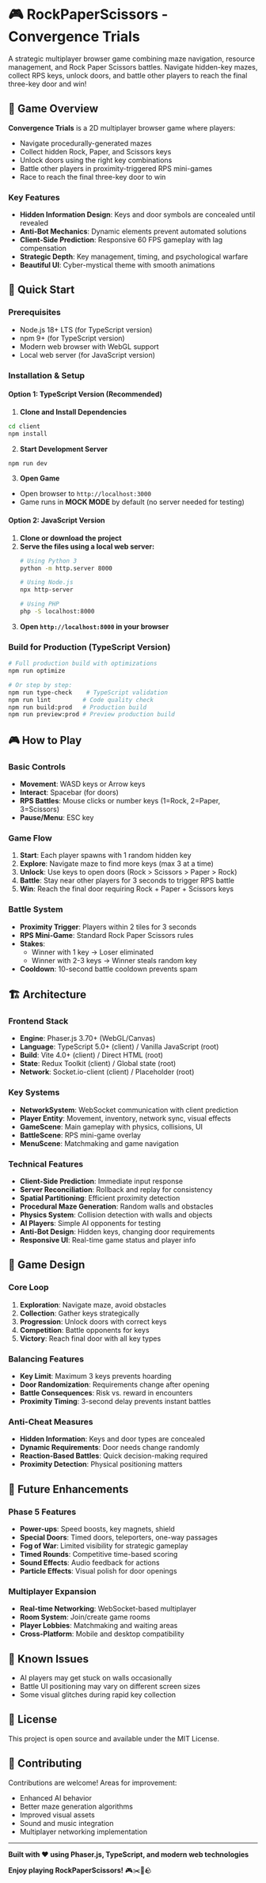 # 🎮 RockPaperScissors - Convergence Trials

A strategic multiplayer browser game combining maze navigation, resource management, and Rock Paper Scissors battles. Navigate hidden-key mazes, collect RPS keys, unlock doors, and battle other players to reach the final three-key door and win!

## 🎯 Game Overview

**Convergence Trials** is a 2D multiplayer browser game where players:
- Navigate procedurally-generated mazes
- Collect hidden Rock, Paper, and Scissors keys
- Unlock doors using the right key combinations  
- Battle other players in proximity-triggered RPS mini-games
- Race to reach the final three-key door to win

### Key Features
- **Hidden Information Design**: Keys and door symbols are concealed until revealed
- **Anti-Bot Mechanics**: Dynamic elements prevent automated solutions
- **Client-Side Prediction**: Responsive 60 FPS gameplay with lag compensation
- **Strategic Depth**: Key management, timing, and psychological warfare
- **Beautiful UI**: Cyber-mystical theme with smooth animations

## 🚀 Quick Start

### Prerequisites
- Node.js 18+ LTS (for TypeScript version)
- npm 9+ (for TypeScript version)
- Modern web browser with WebGL support
- Local web server (for JavaScript version)

### Installation & Setup

#### Option 1: TypeScript Version (Recommended)
1. **Clone and Install Dependencies**
```bash
cd client
npm install
```

2. **Start Development Server**
```bash
npm run dev
```

3. **Open Game**
- Open browser to `http://localhost:3000`
- Game runs in **MOCK MODE** by default (no server needed for testing)

#### Option 2: JavaScript Version
1. **Clone or download the project**
2. **Serve the files using a local web server:**
   ```bash
   # Using Python 3
   python -m http.server 8000
   
   # Using Node.js
   npx http-server
   
   # Using PHP
   php -S localhost:8000
   ```
3. **Open `http://localhost:8000` in your browser**

### Build for Production (TypeScript Version)
```bash
# Full production build with optimizations
npm run optimize

# Or step by step:
npm run type-check    # TypeScript validation
npm run lint         # Code quality check
npm run build:prod   # Production build
npm run preview:prod # Preview production build
```

## 🎮 How to Play

### Basic Controls
- **Movement**: WASD keys or Arrow keys
- **Interact**: Spacebar (for doors)
- **RPS Battles**: Mouse clicks or number keys (1=Rock, 2=Paper, 3=Scissors)
- **Pause/Menu**: ESC key

### Game Flow
1. **Start**: Each player spawns with 1 random hidden key
2. **Explore**: Navigate maze to find more keys (max 3 at a time)
3. **Unlock**: Use keys to open doors (Rock > Scissors > Paper > Rock)
4. **Battle**: Stay near other players for 3 seconds to trigger RPS battle
5. **Win**: Reach the final door requiring Rock + Paper + Scissors keys

### Battle System
- **Proximity Trigger**: Players within 2 tiles for 3 seconds
- **RPS Mini-Game**: Standard Rock Paper Scissors rules
- **Stakes**: 
  - Winner with 1 key → Loser eliminated
  - Winner with 2-3 keys → Winner steals random key
- **Cooldown**: 10-second battle cooldown prevents spam

## 🏗️ Architecture

### Frontend Stack
- **Engine**: Phaser.js 3.70+ (WebGL/Canvas)
- **Language**: TypeScript 5.0+ (client) / Vanilla JavaScript (root)
- **Build**: Vite 4.0+ (client) / Direct HTML (root)
- **State**: Redux Toolkit (client) / Global state (root)
- **Network**: Socket.io-client (client) / Placeholder (root)

### Key Systems
- **NetworkSystem**: WebSocket communication with client prediction
- **Player Entity**: Movement, inventory, network sync, visual effects
- **GameScene**: Main gameplay with physics, collisions, UI
- **BattleScene**: RPS mini-game overlay
- **MenuScene**: Matchmaking and game navigation

### Technical Features
- **Client-Side Prediction**: Immediate input response
- **Server Reconciliation**: Rollback and replay for consistency
- **Spatial Partitioning**: Efficient proximity detection
- **Procedural Maze Generation**: Random walls and obstacles
- **Physics System**: Collision detection with walls and objects
- **AI Players**: Simple AI opponents for testing
- **Anti-Bot Design**: Hidden keys, changing door requirements
- **Responsive UI**: Real-time game status and player info

## 🎨 Game Design

### Core Loop
1. **Exploration**: Navigate maze, avoid obstacles
2. **Collection**: Gather keys strategically
3. **Progression**: Unlock doors with correct keys
4. **Competition**: Battle opponents for keys
5. **Victory**: Reach final door with all key types

### Balancing Features
- **Key Limit**: Maximum 3 keys prevents hoarding
- **Door Randomization**: Requirements change after opening
- **Battle Consequences**: Risk vs. reward in encounters
- **Proximity Timing**: 3-second delay prevents instant battles

### Anti-Cheat Measures
- **Hidden Information**: Keys and door types are concealed
- **Dynamic Requirements**: Door needs change randomly
- **Reaction-Based Battles**: Quick decision-making required
- **Proximity Detection**: Physical positioning matters

## 🔮 Future Enhancements

### Phase 5 Features
- **Power-ups**: Speed boosts, key magnets, shield
- **Special Doors**: Timed doors, teleporters, one-way passages
- **Fog of War**: Limited visibility for strategic gameplay
- **Timed Rounds**: Competitive time-based scoring
- **Sound Effects**: Audio feedback for actions
- **Particle Effects**: Visual polish for door openings

### Multiplayer Expansion
- **Real-time Networking**: WebSocket-based multiplayer
- **Room System**: Join/create game rooms
- **Player Lobbies**: Matchmaking and waiting areas
- **Cross-Platform**: Mobile and desktop compatibility

## 🐛 Known Issues

- AI players may get stuck on walls occasionally
- Battle UI positioning may vary on different screen sizes
- Some visual glitches during rapid key collection

## 📝 License

This project is open source and available under the MIT License.

## 🤝 Contributing

Contributions are welcome! Areas for improvement:
- Enhanced AI behavior
- Better maze generation algorithms
- Improved visual assets
- Sound and music integration
- Multiplayer networking implementation

---

**Built with ❤️ using Phaser.js, TypeScript, and modern web technologies**

**Enjoy playing RockPaperScissors!** 🎮✂️📄🪨
